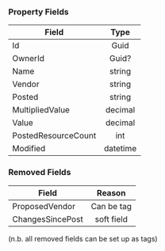 ### Property Fields

| Field        | Type           | 
| ------------- |:-------------:|
| Id      | Guid |
| OwnerId      | Guid? |
| Name | string      |
| Vendor | string      |
| Posted | string      |
| MultipliedValue | decimal      |
| Value | decimal      |
| PostedResourceCount | int     |
| Modified | datetime      |

### Removed Fields

| Field        | Reason           | 
| ------------- |:-------------:|
| ProposedVendor | Can be tag      |
| ChangesSincePost | soft field |

(n.b. all removed fields can be set up as tags)
